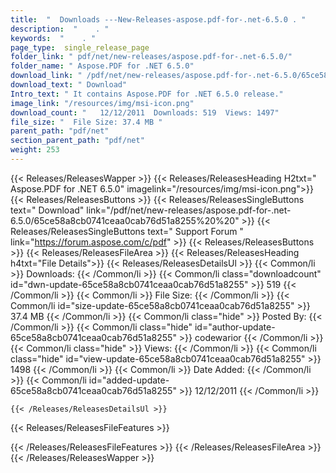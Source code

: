 ```yaml
---
title:  "  Downloads ---New-Releases-aspose.pdf-for-.net-6.5.0 . " 
description:  "    . " 
keywords:  "    . " 
page_type:  single_release_page
folder_link: " pdf/net/new-releases/aspose.pdf-for-.net-6.5.0/"
folder_name: " Aspose.PDF for .NET 6.5.0"
download_link: " /pdf/net/new-releases/aspose.pdf-for-.net-6.5.0/65ce58a8cb0741ceaa0cab76d51a8255"
download_text: " Download"
Intro_text: " It contains Aspose.PDF for .NET 6.5.0 release."
image_link: "/resources/img/msi-icon.png"
download_count: "   12/12/2011  Downloads: 519  Views: 1497"
file_size: "  File Size: 37.4 MB "
parent_path: "pdf/net"
section_parent_path: "pdf/net"
weight: 253 
---
```


{{< Releases/ReleasesWapper >}}
  {{< Releases/ReleasesHeading H2txt=" Aspose.PDF for .NET 6.5.0" imagelink="/resources/img/msi-icon.png">}}
  {{< Releases/ReleasesButtons >}}
    {{< Releases/ReleasesSingleButtons text=" Download" link="/pdf/net/new-releases/aspose.pdf-for-.net-6.5.0/65ce58a8cb0741ceaa0cab76d51a8255%20%20" >}}
    {{< Releases/ReleasesSingleButtons text=" Support Forum " link="https://forum.aspose.com/c/pdf" >}}
  {{< Releases/ReleasesButtons >}}
  {{< Releases/ReleasesFileArea >}}
    {{< Releases/ReleasesHeading h4txt="File Details">}}
    {{< Releases/ReleasesDetailsUl >}}
            {{< Common/li  >}} Downloads: {{< /Common/li >}} 
      {{< Common/li class="downloadcount" id="dwn-update-65ce58a8cb0741ceaa0cab76d51a8255" >}} 519 {{< /Common/li >}} 
      {{< Common/li  >}} File Size: {{< /Common/li >}} 
      {{< Common/li id="size-update-65ce58a8cb0741ceaa0cab76d51a8255" >}} 37.4 MB {{< /Common/li >}} 
      {{< Common/li  class="hide" >}} Posted By: {{< /Common/li >}} 
      {{< Common/li class="hide" id="author-update-65ce58a8cb0741ceaa0cab76d51a8255" >}} codewarior {{< /Common/li >}} 
      {{< Common/li class="hide"  >}} Views: {{< /Common/li >}} 
      {{< Common/li class="hide" id="view-update-65ce58a8cb0741ceaa0cab76d51a8255" >}} 1498 {{< /Common/li >}} 
      {{< Common/li  >}} Date Added: {{< /Common/li >}} 
      {{< Common/li id="added-update-65ce58a8cb0741ceaa0cab76d51a8255" >}} 12/12/2011 {{< /Common/li >}} 

    {{< /Releases/ReleasesDetailsUl >}}

  {{< Releases/ReleasesFileFeatures >}}
      
  {{< /Releases/ReleasesFileFeatures >}}
 {{< /Releases/ReleasesFileArea >}}
{{< /Releases/ReleasesWapper >}}


